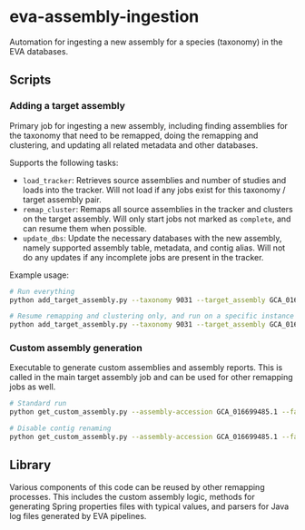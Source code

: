 # eva-assembly-ingestion
Automation for ingesting a new assembly for a species (taxonomy) in the EVA databases.

## Scripts

### Adding a target assembly
Primary job for ingesting a new assembly, including finding assemblies for the taxonomy that need to be remapped, doing
the remapping and clustering, and updating all related metadata and other databases.

Supports the following tasks:

* `load_tracker`: Retrieves source assemblies and number of studies and loads into the tracker.
  Will not load if any jobs exist for this taxonomy / target assembly pair.
* `remap_cluster`: Remaps all source assemblies in the tracker and clusters on the target assembly.
  Will only start jobs not marked as `complete`, and can resume them when possible.
* `update_dbs`: Update the necessary databases with the new assembly, namely supported assembly table, metadata, and contig alias.
  Will not do any updates if any incomplete jobs are present in the tracker.

Example usage:
```bash
# Run everything
python add_target_assembly.py --taxonomy 9031 --target_assembly GCA_016699485.1

# Resume remapping and clustering only, and run on a specific instance
python add_target_assembly.py --taxonomy 9031 --target_assembly GCA_016699485.1 --tasks remap_cluster --instance 3 --resume
```

### Custom assembly generation
Executable to generate custom assemblies and assembly reports.
This is called in the main target assembly job and can be used for other remapping jobs as well.
```bash
# Standard run
python get_custom_assembly.py --assembly-accession GCA_016699485.1 --fasta-file /path/to/fasta --report-file /path/to/report

# Disable contig renaming
python get_custom_assembly.py --assembly-accession GCA_016699485.1 --fasta-file /path/to/fasta --report-file /path/to/report --no-rename
```

## Library

Various components of this code can be reused by other remapping processes.
This includes the custom assembly logic, methods for generating Spring properties files with typical values,
and parsers for Java log files generated by EVA pipelines.
